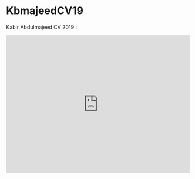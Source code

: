 # KbmajeedCV19
<p> Kabir Abdulmajeed CV 2019 : </p>
<embed src="https://drive.google.com/viewerng/
viewer?embedded=true&url=https://github.com/kbmajeed/KbmajeedCV19/blob/master/Kbmajeed_CV_2019.pdf" width="500" height="375">
